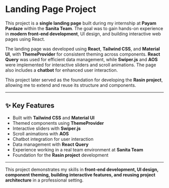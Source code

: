 # Landing Page Project

This project is a **single landing page** built during my internship at **Payam Pardaze** within the **Sanita Team**. The goal was to gain hands-on experience in **modern front-end development**, UI design, and building interactive web pages using React.

The landing page was developed using **React**, **Tailwind CSS**, and **Material UI**, with **ThemeProvider** for consistent theming across components. **React Query** was used for efficient data management, while **Swiper.js** and **AOS** were implemented for interactive sliders and scroll animations. The page also includes a **chatbot** for enhanced user interaction.

This project later served as the foundation for developing the **Rasin project**, allowing me to extend and reuse its structure and components.

---

## ✨ Key Features

- Built with **Tailwind CSS** and **Material UI**  
- Themed components using **ThemeProvider**  
- Interactive sliders with **Swiper.js**  
- Scroll animations with **AOS**  
- Chatbot integration for user interaction  
- Data management with **React Query**  
- Experience working in a real team environment at **Sanita Team**  
- Foundation for the **Rasin project** development

---

This project demonstrates my skills in **front-end development, UI design, component theming, building interactive features, and reusing project architecture** in a professional setting.

